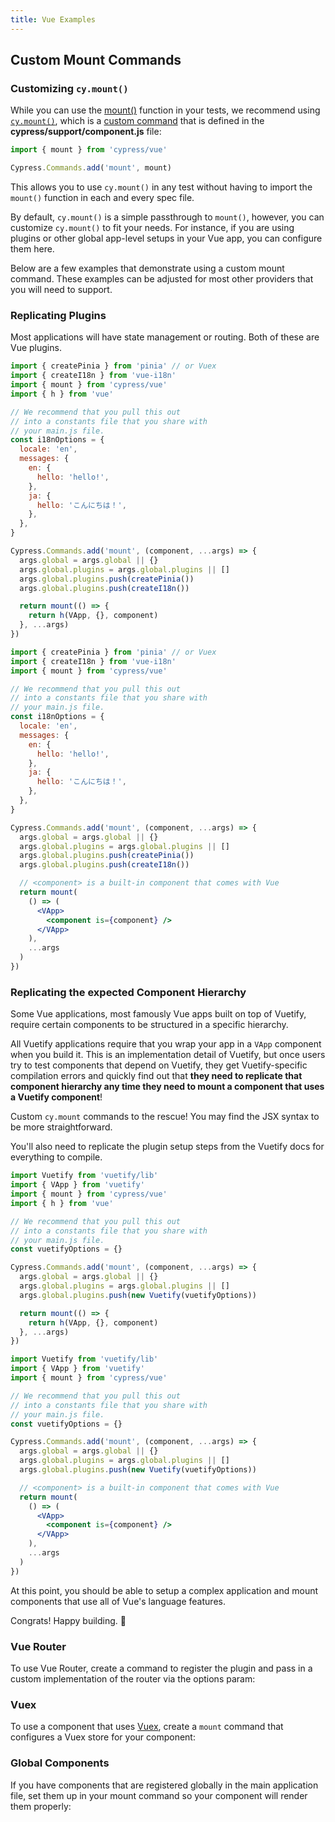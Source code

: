 ```yaml
---
title: Vue Examples
---
```


## Custom Mount Commands

### Customizing `cy.mount()`

While you can use the [mount()](/guides/component-testing/vue/api#mount)
function in your tests, we recommend using [`cy.mount()`](/api/commands/mount),
which is a [custom command](/api/cypress-api/custom-commands) that is defined in
the **cypress/support/component.js** file:

<code-group>
<code-block label="cypress/support/component.js" active>

```js
import { mount } from 'cypress/vue'

Cypress.Commands.add('mount', mount)
```

</code-block>
</code-group>

This allows you to use `cy.mount()` in any test without having to import the
`mount()` function in each and every spec file.

By default, `cy.mount()` is a simple passthrough to `mount()`, however, you can
customize `cy.mount()` to fit your needs. For instance, if you are using plugins
or other global app-level setups in your Vue app, you can configure them here.

Below are a few examples that demonstrate using a custom mount command. These
examples can be adjusted for most other providers that you will need to support.

### Replicating Plugins

Most applications will have state management or routing. Both of these are Vue
plugins.

<code-group>

<code-block label="cypress/support/component.js " active>

```js
import { createPinia } from 'pinia' // or Vuex
import { createI18n } from 'vue-i18n'
import { mount } from 'cypress/vue'
import { h } from 'vue'

// We recommend that you pull this out
// into a constants file that you share with
// your main.js file.
const i18nOptions = {
  locale: 'en',
  messages: {
    en: {
      hello: 'hello!',
    },
    ja: {
      hello: 'こんにちは！',
    },
  },
}

Cypress.Commands.add('mount', (component, ...args) => {
  args.global = args.global || {}
  args.global.plugins = args.global.plugins || []
  args.global.plugins.push(createPinia())
  args.global.plugins.push(createI18n())

  return mount(() => {
    return h(VApp, {}, component)
  }, ...args)
})
```

</code-block>

<code-block label="With JSX">

```jsx
import { createPinia } from 'pinia' // or Vuex
import { createI18n } from 'vue-i18n'
import { mount } from 'cypress/vue'

// We recommend that you pull this out
// into a constants file that you share with
// your main.js file.
const i18nOptions = {
  locale: 'en',
  messages: {
    en: {
      hello: 'hello!',
    },
    ja: {
      hello: 'こんにちは！',
    },
  },
}

Cypress.Commands.add('mount', (component, ...args) => {
  args.global = args.global || {}
  args.global.plugins = args.global.plugins || []
  args.global.plugins.push(createPinia())
  args.global.plugins.push(createI18n())

  // <component> is a built-in component that comes with Vue
  return mount(
    () => (
      <VApp>
        <component is={component} />
      </VApp>
    ),
    ...args
  )
})
```

</code-block>

</code-group>

### Replicating the expected Component Hierarchy

Some Vue applications, most famously Vue apps built on top of Vuetify, require
certain components to be structured in a specific hierarchy.

All Vuetify applications require that you wrap your app in a `VApp` component
when you build it. This is an implementation detail of Vuetify, but once users
try to test components that depend on Vuetify, they get Vuetify-specific
compilation errors and quickly find out that **they need to replicate that
component hierarchy any time they need to mount a component that uses a Vuetify
component**!

Custom `cy.mount` commands to the rescue! You may find the JSX syntax to be more
straightforward.

You'll also need to replicate the plugin setup steps from the Vuetify docs for
everything to compile.

<code-group>

<code-block label="cypress/support/component.js" active>

```js
import Vuetify from 'vuetify/lib'
import { VApp } from 'vuetify'
import { mount } from 'cypress/vue'
import { h } from 'vue'

// We recommend that you pull this out
// into a constants file that you share with
// your main.js file.
const vuetifyOptions = {}

Cypress.Commands.add('mount', (component, ...args) => {
  args.global = args.global || {}
  args.global.plugins = args.global.plugins || []
  args.global.plugins.push(new Vuetify(vuetifyOptions))

  return mount(() => {
    return h(VApp, {}, component)
  }, ...args)
})
```

</code-block>

<code-block label="With JSX">

```jsx
import Vuetify from 'vuetify/lib'
import { VApp } from 'vuetify'
import { mount } from 'cypress/vue'

// We recommend that you pull this out
// into a constants file that you share with
// your main.js file.
const vuetifyOptions = {}

Cypress.Commands.add('mount', (component, ...args) => {
  args.global = args.global || {}
  args.global.plugins = args.global.plugins || []
  args.global.plugins.push(new Vuetify(vuetifyOptions))

  // <component> is a built-in component that comes with Vue
  return mount(
    () => (
      <VApp>
        <component is={component} />
      </VApp>
    ),
    ...args
  )
})
```

</code-block>

</code-group>

At this point, you should be able to setup a complex application and mount
components that use all of Vue's language features.

Congrats! Happy building. 🎉

### Vue Router

To use Vue Router, create a command to register the plugin and pass in a custom
implementation of the router via the options param:

<code-group-vue2-vue3>
<template #vue2>

```js
import { mount } from 'cypress/vue'
import Vue from 'vue'
import VueRouter from 'vue-router'
import { router } from '../../src/router'

Cypress.Commands.add('mount', (component, options = {}) => {
  // Add the VueRouter plugin
  Vue.use(VueRouter)

  // Use the router passed in via options,
  // or the default one if not provided
  options.router = options.router || router

  return mount(component, options)
})
```

<code-group>
<code-block label="TypeScript Typings" active>

```ts
import { mount } from 'cypress/vue'
import VueRouter from 'vue-router'

type MountParams = Parameters<typeof mount>
type OptionsParam = MountParams[1] & { router?: VueRouter }

declare global {
  namespace Cypress {
    interface Chainable {
      /**
       * Helper mount function for Vue Components
       * @param component Vue Component or JSX Element to mount
       * @param options Options passed to Vue Test Utils
       */
      mount(component: any, options?: OptionsParam): Chainable<any>
    }
  }
}
```

</code-group>
</code-block>

Usage:

```js
import VueRouter from 'vue-router'
import Navigation from './Navigation.vue'
import { routes } from '../router'

it('home link should be active when url is "/"', () => {
  // No need to pass in custom router as default url is '/'
  cy.mount(Navigation)

  cy.get('a').contains('Home').should('have.class', 'router-link-active')
})

it('login link should be active when url is "/login"', () => {
  // Create a new router instance for each test
  const router = new VueRouter({
    mode: 'history',
    routes,
  })

  // Change location to `/login`
  router.push('/login')

  // Pass the already initialized router for use
  cy.mount(Navigation, { router })

  cy.get('a').contains('Login').should('have.class', 'router-link-active')
})
```

</template>
<template #vue3>

```js
import { mount } from 'cypress/vue'
import { createMemoryHistory, createRouter } from 'vue-router'
import { routes } from '../../src/router'

Cypress.Commands.add('mount', (component, options = {}) => {
  // Setup options object
  options.global = options.global || {}
  options.global.plugins = options.global.plugins || []

  // create router if one is not provided
  if (!options.router) {
    options.router = createRouter({
      routes: routes,
      history: createMemoryHistory(),
    })
  }

  // Add router plugin
  options.global.plugins.push({
    install(app) {
      app.use(options.router)
    },
  })

  return mount(component, options)
})
```

<code-group>
<code-block label="TypeScript Typings" active>

```ts
import { mount } from 'cypress/vue'
import { Router } from 'vue-router'

type MountParams = Parameters<typeof mount>
type OptionsParam = MountParams[1] & { router?: Router }

declare global {
  namespace Cypress {
    interface Chainable {
      /**
       * Helper mount function for Vue Components
       * @param component Vue Component or JSX Element to mount
       * @param options Options passed to Vue Test Utils
       */
      mount(component: any, options?: OptionsParam): Chainable<any>
    }
  }
}
```

</code-group>
</code-block>

Usage:

Calling `router.push()` in the router for Vue 3 is an asynchronous operation.
Use the [cy.wrap](/api/commands/wrap) command to have Cypress await the
promise's resolve before it continues with other commands:

```js
import Navigation from './Navigation.vue'
import { routes } from '../router'
import { createMemoryHistory, createRouter } from 'vue-router'

it('home link should be active when url is "/"', () => {
  // No need to pass in custom router as default url is '/'
  cy.mount(<Navigation />)

  cy.get('a').contains('Home').should('have.class', 'router-link-active')
})

it('login link should be active when url is "/login"', () => {
  // Create a new router instance for each test
  const router = createRouter({
    routes: routes,
    history: createMemoryHistory(),
  })

  // Change location to `/login`,
  // and await on the promise with cy.wrap
  cy.wrap(router.push('/login'))

  // Pass the already initialized router for use
  cy.mount(<Navigation />, { router })

  cy.get('a').contains('Login').should('have.class', 'router-link-active')
})
```

</template>
</code-group-vue2-vue3>

### Vuex

To use a component that uses [Vuex](https://vuex.vuejs.org/), create a `mount`
command that configures a Vuex store for your component:

<code-group-vue2-vue3>
<template #vue2>

```js
import { mount } from 'cypress/vue'
import Vuex from 'vuex'
import { getStore } from '../../src/plugins/store'

Cypress.Commands.add('mount', (component, options = {}) => {
  // Setup options object
  options.extensions = options.extensions || {}
  options.extensions.plugins = options.extensions.plugins || []

  // Use store passed in from options, or initialize a new one
  options.store = options.store || getStore()

  // Add Vuex plugin
  options.extensions.plugins.push(Vuex)

  return mount(component, options)
})
```

<Alert type="info">

The `getStore` method is a factory method that initializes Vuex and creates a
new store. It is important that the store be initialized with each new test to
ensure changes to the store don't affect other tests.

</Alert>

<code-group>
<code-block label="TypeScript Typings" active>

```ts
import { mount } from 'cypress/vue'
import { Store } from 'vuex'

type MountParams = Parameters<typeof mount>
type OptionsParam = MountParams[1]

declare global {
  namespace Cypress {
    interface Chainable {
      /**
       * Helper mount function for Vue Components
       * @param component Vue Component or JSX Element to mount
       * @param options Options passed to Vue Test Utils
       */
      mount(
        component: any,
        options?: OptionsParam & { store?: Store }
      ): Chainable<any>
    }
  }
}
```

</code-group>
</code-block>

Usage:

```js
import { getStore } from '@/plugins/store'
import UserProfile from './UserProfile.vue'

it.only('User profile should display user name', () => {
  const user = { name: 'test person' }

  // getStore is a factory method that creates a new store
  const store = getStore()

  // mutate the store with user
  store.commit('setUser', user)

  cy.mount(UserProfile, {
    store,
  })

  cy.get('div.name').should('have.text', user.name)
})
```

</template>
<template #vue3>

```js
import { mount } from 'cypress/vue'
import { getStore } from '../../src/plugins/store'

Cypress.Commands.add('mount', (component, options = {}) => {
  // Setup options object
  options.global = options.global || {}
  options.global.stubs = options.global.stubs || {}
  options.global.stubs['transition'] = false
  options.global.components = options.global.components || {}
  options.global.plugins = options.global.plugins || []

  // Use store passed in from options, or initialize a new one
  const { store = getStore(), ...mountOptions } = options

  // Add Vuex plugin
  options.global.plugins.push({
    install(app) {
      app.use(store)
    },
  })

  return mount(component, mountOptions)
})
```

<Alert type="info">

The `getStore` method is a factory method that initializes Vuex and creates a
new store. It is important that the store be initialized with each new test to
ensure changes to the store don't affect other tests.

</Alert>

<code-group>
<code-block label="TypeScript Typings" active>

```ts
import { mount } from 'cypress/vue'
import { Store } from 'vuex'

type MountParams = Parameters<typeof mount>
type OptionsParam = MountParams[1]

declare global {
  namespace Cypress {
    interface Chainable {
      /**
       * Helper mount function for Vue Components
       * @param component Vue Component or JSX Element to mount
       * @param options Options passed to Vue Test Utils
       */
      mount(
        component: any,
        options?: OptionsParam & { store?: Store }
      ): Chainable<any>
    }
  }
}
```

Usage:

```js
import { getStore } from '@/plugins/store'
import UserProfile from './UserProfile.vue'

it.only('User profile should display user name', () => {
  const user = { name: 'test person' }

  // getStore is a factory method that creates a new store
  const store = getStore()

  // mutate the store with user
  store.commit('setUser', user)

  cy.mount(UserProfile, {
    store,
  })

  cy.get('div.name').should('have.text', user.name)
})
```

</template>
</code-group-vue2-vue3>

### Global Components

If you have components that are registered globally in the main application
file, set them up in your mount command so your component will render them
properly:

<code-group-vue2-vue3>
<template #vue2>

```js
import { mount } from 'cypress/vue'
import Button from '../../src/components/Button.vue'

Cypress.Commands.add('mount', (component, options = {}) => {
  // Setup options object
  options.extensions = options.extensions || {}
  options.extensions.plugins = options.extensions.plugins || []
  options.extensions.components = options.extensions.components || {}

  // Register global components
  options.extensions.components['Button'] = Button

  return mount(component, options)
})
```

</template>
<template #vue3>

```js
import { mount } from 'cypress/vue'
import Button from '../../src/components/Button.vue'

Cypress.Commands.add('mount', (component, options = {}) => {
  // Setup options object
  options.global = options.global || {}
  options.global.components = options.global.components || {}

  // Register global components
  options.global.components['Button'] = Button

  return mount(component, options)
})
```

</template>
</code-group-vue2-vue3>
